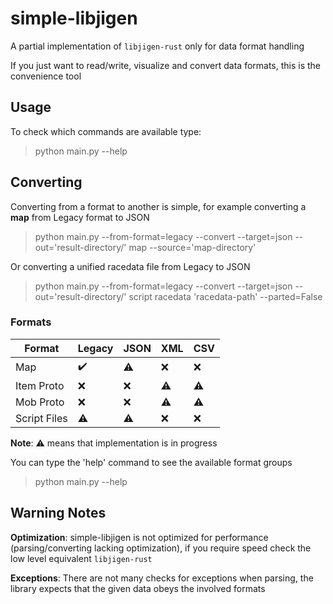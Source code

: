 # simple-libjigen

A partial implementation of `libjigen-rust` only for data format handling

If you just want to read/write, visualize and convert data formats,
this is the convenience tool


## Usage
To check which commands are available type:
> python main.py --help

## Converting
Converting from a format to another is simple, for example converting a **map**
from Legacy format to JSON
> python main.py --from-format=legacy --convert --target=json --out='result-directory/' map --source='map-directory'

Or converting a unified racedata file from Legacy to JSON
> python main.py --from-format=legacy --convert --target=json --out='result-directory/' script racedata 'racedata-path' --parted=False

### Formats
| Format       | Legacy | JSON | XML | CSV |
|--------------|--------|------|-----|-----|
| Map          | ✔️     | ⚠️   | ❌   | ❌   |
| Item Proto   | ❌      | ❌    | ⚠️  | ⚠️  |
| Mob Proto    | ❌      | ❌    | ⚠️  | ⚠️  |
| Script Files | ⚠️     | ⚠️   | ❌   | ❌   |

**Note**: ⚠️ means that implementation is in progress️

You can type the 'help' command to see the available format groups
> python main.py --help

## Warning Notes
**Optimization**: simple-libjigen is not optimized for performance (parsing/converting lacking optimization),
if you require speed check the low level equivalent `libjigen-rust`

**Exceptions**: There are not many checks for exceptions when parsing,
the library expects that the given data obeys the involved formats
